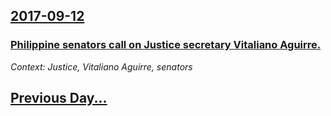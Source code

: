 ## [2017-09-12](/news/2017/09/12/index.md)

### [Philippine senators call on Justice secretary Vitaliano Aguirre. ](/news/2017/09/12/philippine-senators-call-on-justice-secretary-vitaliano-aguirre.md)
_Context: Justice, Vitaliano Aguirre, senators_

## [Previous Day...](/news/2017/09/11/index.md)

